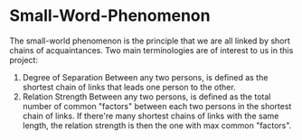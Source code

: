 # Small-Word-Phenomenon
The small-world phenomenon is the principle that we are all linked by short chains of acquaintances. 
Two main terminologies are of interest to us in this project:
1.	Degree of Separation
Between any two persons, is defined as the shortest chain of links that leads one person to the other.
2.	Relation Strength
Between any two persons, is defined as the total number of common "factors" between each two persons in the shortest chain of links. If there're many shortest chains of links with the same length, the relation strength is then the one with max common "factors".
